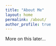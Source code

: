 ```yaml
---
title: "About Me"
layout: home
permalink: /about/
author_profile: true
---
```


More on this later...